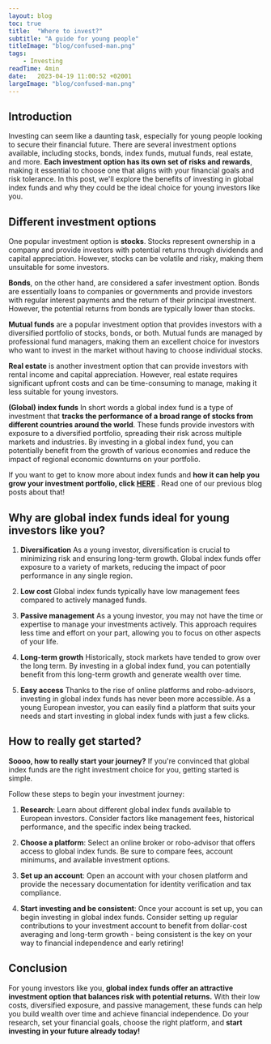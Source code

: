```yaml
---
layout: blog
toc: true
title:  "Where to invest?"
subtitle: "A guide for young people"
titleImage: "blog/confused-man.png"
tags:
    - Investing
readTime: 4min
date:   2023-04-19 11:00:52 +02001
largeImage: "blog/confused-man.png"
---
```

## Introduction

Investing can seem like a daunting task, especially for young people looking to secure their financial future. There are several investment options available, including stocks, bonds, index funds, mutual funds, real estate, and more. 
__Each investment option has its own set of risks and rewards__, making it essential to choose one that aligns with your financial goals and risk tolerance. In this post, we'll explore the benefits of investing in global index funds and why they could be the ideal choice for young investors like you. 

## Different investment __options__

One popular investment option is __stocks__. Stocks represent ownership in a company and provide investors with potential returns through dividends and capital appreciation. However, stocks can be volatile and risky, making them unsuitable for some investors.

__Bonds__, on the other hand, are considered a safer investment option. Bonds are essentially loans to companies or governments and provide investors with regular interest payments and the return of their principal investment. However, the potential returns from bonds are typically lower than stocks.

__Mutual funds__ are a popular investment option that provides investors with a diversified portfolio of stocks, bonds, or both. Mutual funds are managed by professional fund managers, making them an excellent choice for investors who want to invest in the market without having to choose individual stocks.

__Real estate__ is another investment option that can provide investors with rental income and capital appreciation. However, real estate requires significant upfront costs and can be time-consuming to manage, making it less suitable for young investors.

__(Global) index funds__
In short words a global index fund is a type of investment that __tracks the performance of a broad range of stocks from different countries around the world__. These funds provide investors with exposure to a diversified portfolio, spreading their risk across multiple markets and industries. By investing in a global index fund, you can potentially benefit from the growth of various economies and reduce the impact of regional economic downturns on your portfolio.

If you want to get to know more about index funds and __how it can help you grow your investment portfolio, click [HERE](/what-is-the-global-index-fund/)__ . Read one of our previous blog posts about that!


## Why are global index funds ideal for __young investors like you?__

1. __Diversification__
As a young investor, diversification is crucial to minimizing risk and ensuring long-term growth. Global index funds offer exposure to a variety of markets, reducing the impact of poor performance in any single region. 

2. __Low cost__
Global index funds typically have low management fees compared to actively managed funds.

3. __Passive management__
As a young investor, you may not have the time or expertise to manage your investments actively. This approach requires less time and effort on your part, allowing you to focus on other aspects of your life.

4. __Long-term growth__
Historically, stock markets have tended to grow over the long term. By investing in a global index fund, you can potentially benefit from this long-term growth and generate wealth over time.

5. __Easy access__
Thanks to the rise of online platforms and robo-advisors, investing in global index funds has never been more accessible. As a young European investor, you can easily find a platform that suits your needs and start investing in global index funds with just a few clicks.


## How to __really__ get started?

__Soooo, how to really start your journey?__
If you're convinced that global index funds are the right investment choice for you, getting started is simple. 

Follow these steps to begin your investment journey:
1. __Research__: 
Learn about different global index funds available to European investors. Consider factors like management fees, historical performance, and the specific index being tracked.
2. __Choose a platform__:
Select an online broker or robo-advisor that offers access to global index funds. Be sure to compare fees, account minimums, and available investment options.

3. __Set up an account__: 
Open an account with your chosen platform and provide the necessary documentation for identity verification and tax compliance.

4. __Start investing and be consistent__:
Once your account is set up, you can begin investing in global index funds. Consider setting up regular contributions to your investment account to benefit from dollar-cost averaging and long-term growth - being consistent is the key on your way to financial independence and early retiring!

## __Conclusion__

For young investors like you, __global index funds offer an attractive investment option that balances risk with potential returns.__ With their low costs, diversified exposure, and passive management, these funds can help you build wealth over time and achieve financial independence. Do your research, set your financial goals, choose the right platform, and __start investing in your future already today!__